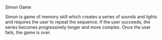 Simon Game

Simon is game of memory skill which creates a series of sounds and lights and requires the user to repeat the sequence. If the user succeeds, the series becomes progressively longer and more complex. Once the user fails, the game is over.
